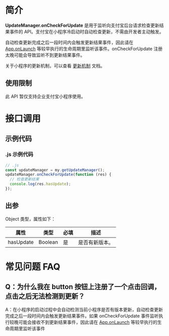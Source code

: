
# 简介
**UpdateManager.onCheckForUpdate** 是用于监听向支付宝后台请求检查更新结果事件的 API。支付宝在小程序冷启动时自动检查更新，不需由开发者主动触发。

自动检查更新完成之后一段时间内会触发更新结果事件，因此请在 [App.onLaunch](https://opendocs.alipay.com/mini/framework/app-detail#onLaunch(object%3A%20Object)%20%E5%8F%8A%20onShow(object%3A%20Object)) 等较早执行的生命周期里监听该事件。onCheckForUpdate 注册太晚可能会导致监听不到更新结果事件。

关于小程序的更新机制，可以查看 [更新机制](https://opendocs.alipay.com/support/01rb0k) 文档。

## 使用限制
此 API 暂仅支持企业支付宝小程序使用。

# 接口调用

## 示例代码

### .js 示例代码
```javascript
// .js
const updateManager = my.getUpdateManager();
updateManager.onCheckForUpdate(function (res) {
  // 检查更新结果
  console.log(res.hasUpdate);
});
```

## 出参
Object 类型，属性如下：

| **属性** | **类型** | **必填** | **描述** |
| --- | --- | --- | --- |
| hasUpdate | Boolean | 是 | 是否有新版本。 |

# 常见问题 FAQ

## Q：为什么我在 button 按钮上注册了一个点击回调，点击之后无法检测到更新？
A：在小程序的启动过程中会自动检测当前小程序是否有版本更新，自动检查更新完成之后一段时间内会触发更新结果事件。如果 onCheckForUpdate 事件监听执行较晚可能会接收不到更新结果事件，因此请在 [App.onLaunch](https://opendocs.alipay.com/mini/framework/app-detail#onLaunch(object%3A%20Object)%20%E5%8F%8A%20onShow(object%3A%20Object)) 等较早执行的生命周期里监听该事件

